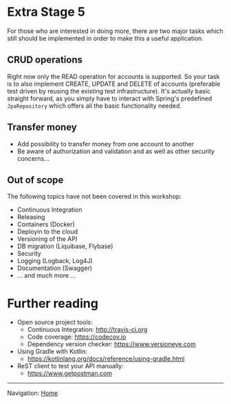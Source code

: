 
# Extra Stage 5

For those who are interested in doing more, there are two major tasks which still should be implemented in order to make this a useful application.

## CRUD operations

Right now only the READ operation for accounts is supported.
So your task is to also implement CREATE, UPDATE and DELETE of accounts (preferable test driven by reusing the existing test infrastructure).
It's actually basic straight forward, as you simply have to interact with Spring's predefined `JpaRepository` which offers all the basic functionality needed.

## Transfer money

* Add possibility to transfer money from one account to another
* Be aware of authorization and validation and as well as other security concerns...

## Out of scope

The following topics have not been covered in this workshop:

* Continuous Integration
* Releasing
* Containers (Docker)
* Deployin to the cloud
* Versioning of the API
* DB migration (Liquibase, Flybase)
* Security
* Logging (Logback, Log4J)
* Documentation (Swagger)
* ... and much more ...

# Further reading

* Open source project tools:
    * Continuous Integration: http://travis-ci.org
    * Code coverage: https://codecov.io
    * Dependency version checker: https://www.versioneye.com
* Using Gradle with Kotlin:
    * https://kotlinlang.org/docs/reference/using-gradle.html
* ReST client to test your API manually:
    * https://www.getpostman.com

----
Navigation: [Home](../README.md)

